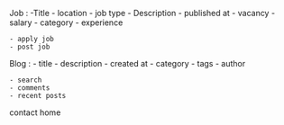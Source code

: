 Job : 
    -Title
    - location
    - job type
    - Description
    - published at
    - vacancy
    - salary
    - category
    - experience

    - apply job
    - post job


Blog :
    - title
    - description
    - created at
    - category
    - tags
    - author

    - search
    - comments
    - recent posts

contact 
home 


